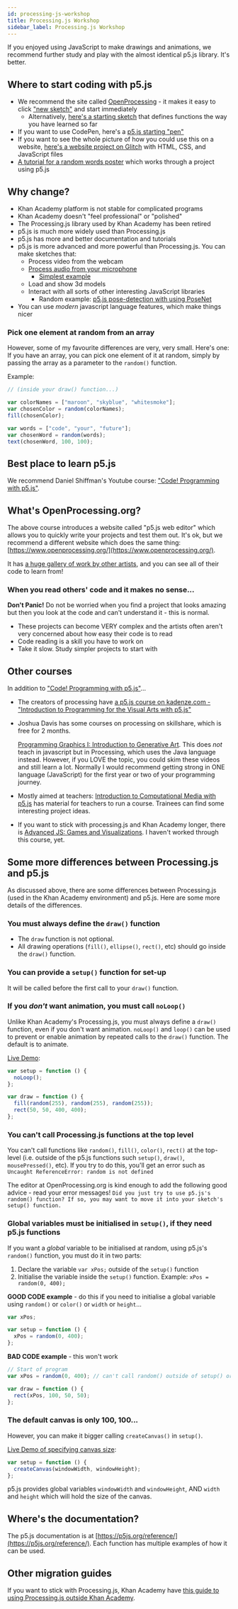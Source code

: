 ```yaml
---
id: processing-js-workshop
title: Processing.js Workshop
sidebar_label: Processing.js Workshop
---
```


If you enjoyed using JavaScript to make drawings and animations, we recommend further study and play with the almost identical p5.js library. It's better.

## Where to start coding with p5.js

- We recommend the site called [OpenProcessing](https://www.openprocessing.org/) - it makes it easy to click ["new sketch"](https://www.openprocessing.org/sketch/create) and start immediately
  - Alternatively, [here's a starting sketch](https://www.openprocessing.org/sketch/812085) that defines functions the way you have learned so far
- If you want to use CodePen, here's a [p5.js starting "pen"](https://codepen.io/enz0/pen/vYEXyZr?editors=1010)
- If you want to see the whole picture of how you could use this on a website, [here's a website project on Glitch](https://glitch.com/~cyf-p5js-start) with HTML, CSS, and JavaScript files
- [A tutorial for a random words poster](https://www.openprocessing.org/sketch/812093) which works through a project using p5.js

## Why change?

- Khan Academy platform is not stable for complicated programs
- Khan Academy doesn't "feel professional" or "polished"
- The Processing.js library used by Khan Academy has been retired
- p5.js is much more widely used than Processing.js
- p5.js has more and better documentation and tutorials
- p5.js is more advanced and more powerful than Processing.js. You can make sketches that:
  - Process video from the webcam
  - [Process audio from your microphone](https://www.openprocessing.org/sketch/812282)
    - [Simplest example](https://www.openprocessing.org/sketch/812284/)
  - Load and show 3d models
  - Interact with all sorts of other interesting JavaScript libraries
    - Random example: [p5.js pose-detection with using PoseNet](https://codepen.io/enz0/full/wvBzoMN)
- You can use _modern_ javascript language features, which make things nicer

### Pick one element at random from an array

However, some of my favourite differences are very, very small. Here's one: If you have an array, you can pick one element of it at random, simply by passing the array as a parameter to the `random()` function.

Example:

```javascript
// (inside your draw() function...)

var colorNames = ["maroon", "skyblue", "whitesmoke"];
var chosenColor = random(colorNames);
fill(chosenColor);

var words = ["code", "your", "future"];
var chosenWord = random(words);
text(chosenWord, 100, 100);
```

## Best place to learn p5.js

We recommend Daniel Shiffman's Youtube course: ["Code! Programming with p5.js"](https://www.youtube.com/playlist?list=PLRqwX-V7Uu6Zy51Q-x9tMWIv9cueOFTFA).

## What's OpenProcessing.org?

The above course introduces a website called "p5.js web editor" which allows you to quickly write your projects and test them out. It's ok, but we recommend a different website which does the same thing: [https://www.openprocessing.org/](https://www.openprocessing.org/).

It has [a huge gallery of work by other artists](https://www.openprocessing.org/browse/), and you can see all of their code to learn from!

### When you read others' code and it makes no sense...

**Don't Panic!** Do not be worried when you find a project that looks amazing but then you look at the code and can't understand it - this is normal.

- These projects can become VERY complex and the artists often aren't very concerned about how easy their code is to read
- Code reading is a skill you have to work on
- Take it slow. Study simpler projects to start with

## Other courses

In addition to ["Code! Programming with p5.js"](/fundamentals/after-the-course/processing-migrating)...

- The creators of processing have [a p5.js course on kadenze.com - "Introduction to Programming for the Visual Arts with p5.js"](https://www.kadenze.com/courses/introduction-to-programming-for-the-visual-arts-with-p5-js-vi/info)
- Joshua Davis has some courses on processing on skillshare, which is free for 2 months.

  [Programming Graphics I: Introduction to Generative Art](https://www.skillshare.com/classes/Programming-Graphics-I-Introduction-to-Generative-Art/782118657). This does _not_ teach in javascript but in Processing, which uses the Java language instead. However, if you LOVE the topic, you could skim these videos and still learn a lot. Normally I would recommend getting strong in ONE language \(JavaScript\) for the first year or two of your programming journey.

- Mostly aimed at teachers: [Introduction to Computational Media with p5.js](https://nycdoe-cs4all.github.io/) has material for teachers to run a course. Trainees can find some interesting project ideas.
- If you want to stick with processing.js and Khan Academy longer, there is [Advanced JS: Games and Visualizations](https://www.khanacademy.org/computing/computer-programming/programming-games-visualizations). I haven't worked through this course, yet.

## Some more differences between Processing.js and p5.js

As discussed above, there are some differences between Processing.js \(used in the Khan Academy environment\) and p5.js. Here are some more details of the differences.

### You must always define the `draw()` function

- The `draw` function is not optional.
- All drawing operations \(`fill()`, `ellipse()`, `rect()`, etc\) should go inside the `draw()` function.

### You can provide a `setup()` function for set-up

It will be called before the first call to your `draw()` function.

### If you _don't_ want animation, you must call `noLoop()`

Unlike Khan Academy's Processing.js, you must always define a `draw()` function, even if you don't want animation. `noLoop()` and `loop()` can be used to prevent or enable animation by repeated calls to the `draw()` function. The default is to animate.

[Live Demo](https://www.openprocessing.org/sketch/812071):

```javascript
var setup = function () {
  noLoop();
};

var draw = function () {
  fill(random(255), random(255), random(255));
  rect(50, 50, 400, 400);
};
```

### You can't call Processing.js functions at the top level

You can't call functions like `random()`, `fill()`, `color()`, `rect()` at the top-level \(i.e. outside of the p5.js functions such `setup()`, `draw()`, `mousePressed()`, etc\). If you try to do this, you'll get an error such as `Uncaught ReferenceError: random is not defined`

The editor at OpenProcessing.org is kind enough to add the following good advice - read your error messages! `Did you just try to use p5.js's random() function? If so, you may want to move it into your sketch's setup() function.`

### Global variables must be initialised in `setup()`, if they need p5.js functions

If you want a _global_ variable to be initialised at random, using p5.js's `random()` function, you must do it in two parts:

1. Declare the variable `var xPos;` outside of the `setup()` function
2. Initialise the variable inside the `setup()` function. Example: `xPos = random(0, 400);`

**GOOD CODE example** - do this if you need to initialise a global variable using `random()` or `color()` or `width` or `height`...

```javascript
var xPos;

var setup = function () {
  xPos = random(0, 400);
};
```

**BAD CODE example** - this won't work

```javascript
// Start of program
var xPos = random(0, 400); // can't call random() outside of setup() or draw(), etc.

var draw = function () {
  rect(xPos, 100, 50, 50);
};
```

### The default canvas is only 100, 100...

However, you can make it bigger calling `createCanvas()` in `setup()`.

[Live Demo of specifying canvas size](https://www.openprocessing.org/sketch/create):

```javascript
var setup = function () {
  createCanvas(windowWidth, windowHeight);
};
```

p5.js provides global variables `windowWidth` and `windowHeight`, AND `width` and `height` which will hold the size of the canvas.

## Where's the documentation?

The p5.js documentation is at [https://p5js.org/reference/](https://p5js.org/reference/). Each function has multiple examples of how it can be used.

## Other migration guides

If you want to stick with Processing.js, Khan Academy have [this guide to using Processing.js outside Khan Academy](https://www.khanacademy.org/computing/computer-programming/programming-games-visualizations/advanced-development-tools/a/using-processingjs-outside-khan-academy).
